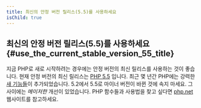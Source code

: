 ```yaml
---
title: 최신의 안정 버전 릴리스(5.5)를 사용하세요
isChild: true
---
```


## 최신의 안정 버전 릴리스(5.5)를 사용하세요 {#use_the_current_stable_version_55_title}

지금 PHP로 새로 시작하려는 경우에는 안정 버전의 최신 릴리스를 사용하는 것이 좋습니다. 현재 안정 버전의 최신 릴리스는 [PHP 5.5][php-release] 입니다. 최근 몇 년간 PHP에는 강력한 [새 기능들](#language_highlights)이 추가되었습니다. 5.2에서 5.5로 마이너 버전이 바뀐 것에 속지 마세요. 그 사이에는 _메이저한_ 개선이 있었습니다. PHP 함수들과 사용법을 찾고 싶다면 [php.net][php-docs] 웹사이트를 참고하세요.

[php-release]: http://www.php.net/downloads.php
[php-docs]: http://www.php.net/manual/en/

